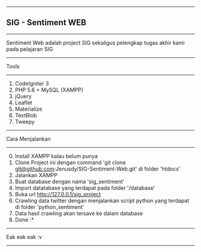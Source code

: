*******************
## SIG - Sentiment WEB
*******************

Sentiment Web adalah project SIG sekaligus pelengkap tugas akhir kami pada pelajaran SIG

*******************
Tools
*******************

1. CodeIgniter 3
2. PHP 5.6 + MySQL (XAMPP)
3. jQuery
4. Leaflet
5. Materialize
6. TextBlob
7. Tweepy

**************************
Cara Menjalankan
**************************
0. Install XAMPP kalau belum punya
1. Clone Project ini dengan command 'git clone git@github.com:Jenusdy/SIG-Sentiment-Web.git' di folder 'htdocs'
2. Jalankan XAMPP
3. Buat database dengan nama 'sig_sentiment'
4. Import datatabase yang terdapat pada folder '/database'
5. Buka url http://127.0.0.1/sig_project
6. Crawling data twitter dengan menjalankan script python yang terdapat di folder 'python_sentiment'
7. Data hasil crawling akan tersave ke dalam database
6. Done :*

****************************
Eak eak eak :v
****************************

